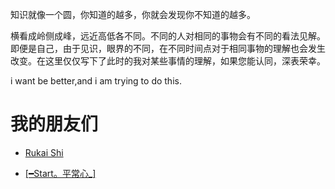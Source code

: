 知识就像一个圆，你知道的越多，你就会发现你不知道的越多。

横看成岭侧成峰，远近高低各不同。不同的人对相同的事物会有不同的看法见解。即便是自己，由于见识，眼界的不同，在不同时间点对于相同事物的理解也会发生改变。在这里仅仅写下了此时的我对某些事情的理解，如果您能认同，深表荣幸。

i want be better,and i am trying to do this.

# 我的朋友们

-  [Rukai Shi](https://shirukai.github.io/)

- [[━Start。平常心_]](https://841809077.github.io/)

  